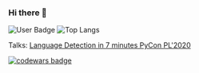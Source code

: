 ### Hi there 👋


![User Badge](https://github-readme-stats.vercel.app/api?username=pkubiak&show_icons=true&theme=default&show_icons=true&hide=issues&include_all_commits=true&line_height=24)
![Top Langs](https://github-readme-stats.vercel.app/api/top-langs/?username=pkubiak&layout=compact&hide=Jupyter+Notebook&langs_count=6)

<!--![](https://github-profile-trophy.vercel.app/?username=pkubiak&theme=onedark)-->

Talks: [Language Detection in 7 minutes PyCon PL'2020](https://github.com/pkubiak/pl.pycon.2020)

[![codewars badge](https://www.codewars.com/users/pkubiak/badges/small)](https://www.codewars.com/users/pkubiak/)


<!--
**pkubiak/pkubiak** is a ✨ _special_ ✨ repository because its `README.md` (this file) appears on your GitHub profile.

Here are some ideas to get you started:

- 🔭 I’m currently working on ...
- 🌱 I’m currently learning ...
- 👯 I’m looking to collaborate on ...
- 🤔 I’m looking for help with ...
- 💬 Ask me about ...
- 📫 How to reach me: ...
- 😄 Pronouns: ...
- ⚡ Fun fact: ...
-->

